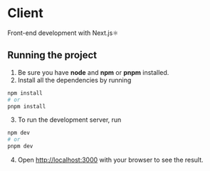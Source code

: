# Client
Front-end development with Next.js⚛️


## Running the project

1. Be sure you have **node** and **npm** or **pnpm** installed.
2. Install all the dependencies by running

```bash
npm install
# or
pnpm install
```

3. To run the development server, run

```bash
npm dev
# or
pnpm dev
```

4. Open [http://localhost:3000](http://localhost:3000) with your browser to see the result.
